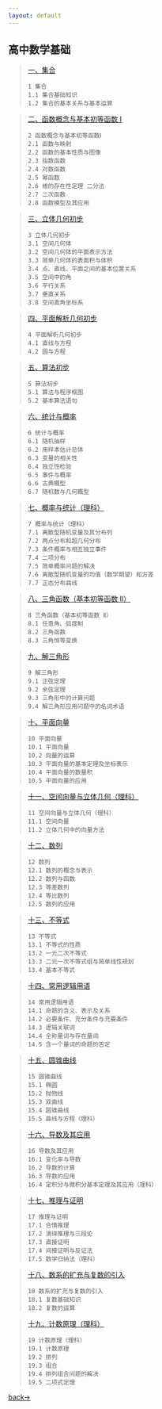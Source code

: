 ```yaml
---
layout: default
---
```


## 高中数学基础

> [一、集合](./gaozhong/1-集合.html)
>
> ```
> 1 集合
> 1.1 集合基础知识
> 1.2 集合的基本关系与基本运算
> ```



> [二、函数概念与基本初等函数 Ⅰ](./gaozhong/2-初等函数.html)
>
> ```
> 2 函数概念与基本初等函数Ⅰ
> 2.1 函数与映射
> 2.2 函数的基本性质与图像
> 2.3 指数函数
> 2.4 对数函数
> 2.5 幂函数
> 2.6 根的存在性定理 二分法
> 2.7 二次函数
> 2.8 函数模型及其应用
> ```



> [三、立体几何初步](./gaozhong/3-立体几何.html)
>
> ```
> 3 立体几何初步
> 3.1 空间几何体
> 3.2 空间几何体的平面表示方法
> 3.3 简单几何体的表面积与体积
> 3.4 点、直线、平面之间的基本位置关系
> 3.5 空间中的角
> 3.6 平行关系
> 3.7 垂直关系
> 3.8 空间直角坐标系
> ```



> [四、平面解析几何初步](./gaozhong/4-平面解析几何.html)
>
> ```
> 4 平面解析几何初步
> 4.1 直线与方程
> 4.2 圆与方程
> ```



> [五、算法初步](./gaozhong/5-算法.html)
>
> ```
> 5 算法初步
> 5.1 算法与程序框图
> 5.2 基本算法语句
> ```



> [六、统计与概率](./gaozhong/6-统计.html)
>
> ```
> 6 统计与概率
> 6.1 随机抽样
> 6.2 用样本估计总体
> 6.3 变量的相关性
> 6.4 独立性检验
> 6.5 事件与概率
> 6.6 古典概型
> 6.7 随机数与几何概型
> ```



> [七、概率与统计（理科）](./gaozhong/7-概率.html)
>
> ```
> 7 概率与统计（理科）
> 7.1 离散型随机变量及其分布列
> 7.2 两点分布和超几何分布
> 7.3 条件概率与相互独立事件
> 7.4 二项分布
> 7.5 简单概率问题的解决
> 7.6 离散型随机变量的均值（数学期望）和方差
> 7.7 正态分布曲线
> ```



> [八、三角函数（基本初等函数 Ⅱ）](./gaozhong/8-三角.html)
>
> ```
> 8 三角函数（基本初等函数 Ⅱ）
> 8.1 任意角、弧度制
> 8.2 三角函数
> 8.3 三角恒等变换
> ```



> [九、解三角形](./gaozhong/9-解三角.html)
>
> ```
> 9 解三角形
> 9.1 正弦定理
> 9.2 余弦定理
> 9.3 三角形中的计算问题
> 9.4 解三角形应用问题中的名词术语
> ```



> [十、平面向量](./gaozhong/10-平面向量.html)
>
> ```
> 10 平面向量
> 10.1 平面向量
> 10.2 向量的运算
> 10.3 平面向量的基本定理及坐标表示
> 10.4 平面向量的数量积
> 10.5 平面向量的应用
> ```



> [十一、空间向量与立体几何（理科）](./gaozhong/11-空间向量.html)
>
> ```
> 11 空间向量与立体几何（理科）
> 11.1 空间向量
> 11.2 立体几何中的向量方法
> ```



> [十二、数列](./gaozhong/12-数列.html)
>
> ```
> 12 数列
> 12.1 数列的概念与表示
> 12.2 数列与函数
> 12.3 等差数列
> 12.4 等比数列
> 12.5 数列的应用
> ```



> [十三、不等式](./gaozhong/13-不等式.html)
>
> ```
> 13 不等式
> 13.1 不等式的性质
> 13.2 一元二次不等式
> 13.3 二元一次不等式组与简单线性规划
> 13.4 基本不等式
> ```



> [十四、常用逻辑用语](./gaozhong/14-逻辑.html)
>
> ```
> 14 常用逻辑用语
> 14.1 命题的含义、表示及关系
> 14.2 必要条件、充分条件与充要条件
> 14.3 逻辑关联词
> 14.4 全称量词与存在量词
> 14.5 含一个量词的命题的否定
> ```



> [十五、圆锥曲线](./gaozhong/15-圆锥曲线.html)
>
> ```
> 15 圆锥曲线
> 15.1 椭圆
> 15.2 抛物线
> 15.3 双曲线
> 15.4 圆锥曲线
> 15.5 曲线与方程（理科）
> ```



> [十六、导数及其应用](./gaozhong/16-导数.html)
>
> ```
> 16 导数及其应用
> 16.1 变化率与导数
> 16.2 导数的计算
> 16.3 导数的应用
> 16.4 定积分与微积分基本定理及其应用（理科）
> ```



> [十七、推理与证明](./gaozhong/17-证明.html)
>
> ```
> 17 推理与证明
> 17.1 合情推理
> 17.2 演绎推理与三段论
> 17.3 直接证明
> 17.4 间接证明与反证法
> 17.5 数学归纳法（理科）
> ```



> [十八、数系的扩充与复数的引入](./gaozhong/18-数系.html)
>
> ```
> 18 数系的扩充与复数的引入
> 18.1 复数基础知识
> 18.2 复数的运算
> ```



> [十九、计数原理（理科）](./gaozhong/19-计数.html)
>
> ```
> 19 计数原理（理科）
> 19.1 计数原理
> 19.2 排列
> 19.3 组合
> 19.4 排列组合问题的解决
> 19.5 二项式定理
> ```







[back→](https://xiangblq.github.io/wenzhai/pages/biji/jichu/jichu.html)